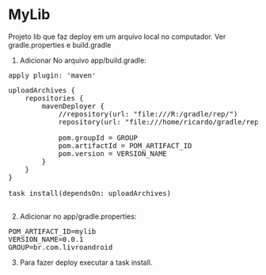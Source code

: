 # MyLib
Projeto lib que faz deploy em um arquivo local no computador.
Ver gradle.properties e build.gradle

1) Adicionar No arquivo app/build.gradle:

<pre>
apply plugin: 'maven'
</pre>

<pre>
uploadArchives {
    repositories {
        mavenDeployer {
            //repository(url: "file:///R:/gradle/rep/")
            repository(url: "file:///home/ricardo/gradle/rep")

            pom.groupId = GROUP
            pom.artifactId = POM_ARTIFACT_ID
            pom.version = VERSION_NAME
        }
    }
}

task install(dependsOn: uploadArchives)

</pre>

2) Adicionar no app/gradle.properties:

<pre>
POM_ARTIFACT_ID=mylib
VERSION_NAME=0.0.1
GROUP=br.com.livroandroid
</pre>

3) Para fazer deploy executar a task install.